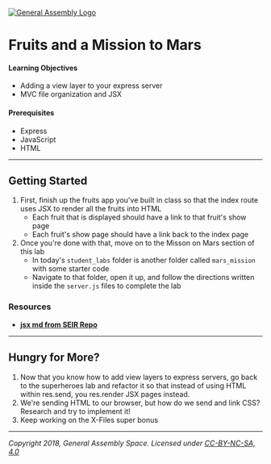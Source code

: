 [![General Assembly Logo](/ga_cog.png)](https://generalassemb.ly)

# Fruits and a Mission to Mars

#### Learning Objectives

- Adding a view layer to your express server 
- MVC file organization and JSX

#### Prerequisites

- Express
- JavaScript
- HTML

---

## Getting Started

1. First, finish up the fruits app you've built in class so that the index route uses JSX to render all the fruits into HTML
    - Each fruit that is displayed should have a link to that fruit's show page
    - Each fruit's show page should have a link back to the index page
1. Once you're done with that, move on to the Misson on Mars section of this lab 
    - In today's `student_labs` folder is another folder called `mars_mission` with some starter code
    - Navigate to that folder, open it up, and follow the directions written inside the `server.js` files to complete the lab
    
### Resources

- [__jsx md from SEIR Repo__](https://git.generalassemb.ly/Software-Engineering-Immersive-Remote/SEIR-Waverider/blob/master/unit_2/w04d05/instructor_notes/2.%20INTRO-TO-JSX.md)

---

## Hungry for More?

1. Now that you know how to add view layers to express servers, go back to the superheroes lab and refactor it so that instead of using HTML within res.send, you res.render JSX pages instead.  
1. We're sending HTML to our browser, but how do we send and link CSS? Research and try to implement it! 
1. Keep working on the X-Files super bonus 

---

*Copyright 2018, General Assembly Space. Licensed under [CC-BY-NC-SA, 4.0](https://creativecommons.org/licenses/by-nc-sa/4.0/)*
